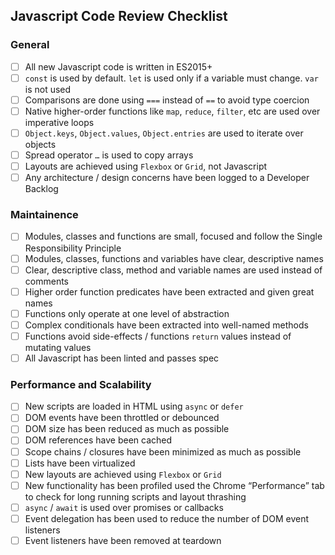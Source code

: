 ## Javascript Code Review Checklist

### General
- [ ] All new Javascript code is written in ES2015+
- [ ] `const` is used by default. `let` is used only if a variable must change. `var` is not used
- [ ] Comparisons are done using `===` instead of `==` to avoid type coercion
- [ ] Native higher-order functions like `map`, `reduce`, `filter`, etc are used over imperative loops
- [ ] `Object.keys`, `Object.values`, `Object.entries` are used to iterate over objects
- [ ] Spread operator `…` is used to copy arrays
- [ ] Layouts are achieved using `Flexbox` or `Grid`, not Javascript
- [ ] Any architecture / design concerns have been logged to a Developer Backlog

### Maintainence
- [ ] Modules, classes and functions are small, focused and follow the Single Responsibility Principle
- [ ] Modules, classes, functions and variables have clear, descriptive names
- [ ] Clear, descriptive class, method and variable names are used instead of comments
- [ ] Higher order function predicates have been extracted and given great names
- [ ] Functions only operate at one level of abstraction
- [ ] Complex conditionals have been extracted into well-named methods
- [ ] Functions avoid side-effects / functions `return` values instead of mutating values
- [ ] All Javascript has been linted and passes spec

### Performance and Scalability
- [ ] New scripts are loaded in HTML using `async` or `defer`
- [ ] DOM events have been throttled or debounced
- [ ] DOM size has been reduced as much as possible
- [ ] DOM references have been cached
- [ ] Scope chains / closures have been minimized as much as possible
- [ ] Lists have been virtualized
- [ ] New layouts are achieved using `Flexbox` or `Grid`
- [ ] New functionality has been profiled used the Chrome “Performance” tab to check for long running scripts and layout thrashing
- [ ] `async` / `await` is used over promises or callbacks
- [ ] Event delegation has been used to reduce the number of DOM event listeners
- [ ] Event listeners have been removed at teardown
